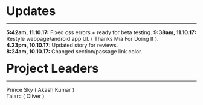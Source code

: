 <b><font size="6">Updates</font></b>
<hr>
<b>5:42am, 11.10.17:</b> Fixed css errors + ready for beta testing.
<b>9:38am, 11.10.17:</b> Restyle webpage/android app UI. ( Thanks Mia For Doing It ).
<br>
<b>4.23pm, 10.10.17:</b> Updated story for reviews.
<br>
<b>8:24am, 10.10.17:</b> Changed section/passage link color.
<br><br>
<b><font size="6">Project Leaders</font></b>
<hr>
Prince Sky ( Akash Kumar )
<br>Talarc ( Oliver )
<br>
<br>
<br>
